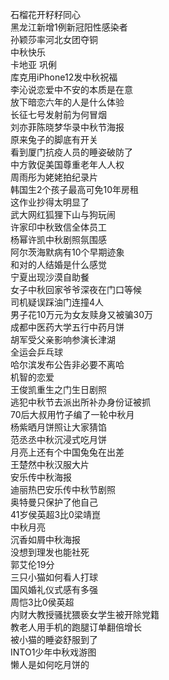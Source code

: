 石榴花开籽籽同心  
黑龙江新增1例新冠阳性感染者  
孙颖莎率河北女团夺铜  
中秋快乐  
卡地亚 巩俐  
库克用iPhone12发中秋祝福  
李沁说恋爱中不安的本质是在意  
放下暗恋六年的人是什么体验  
长征七号发射前为何冒烟  
刘亦菲陈晓梦华录中秋节海报  
原来兔子的脚底有开关  
看到厦门抗疫人员的睡姿破防了  
中方敦促美国尊重老年人人权  
周雨彤为姥姥拍纪录片  
韩国生2个孩子最高可免10年房租  
这作业抄得太明显了  
武大网红狐狸下山与狗玩闹  
许家印中秋致信全体员工  
杨幂许凯中秋剧照氛围感  
阿尔茨海默病有10个早期迹象  
和对的人结婚是什么感觉  
宁夏出现沙漠自助餐  
女子中秋回家爷爷深夜在门口等候  
司机疑误踩油门连撞4人  
男子花10万元为女友赎身又被骗30万  
成都中医药大学五行中药月饼  
胡军受父亲影响参演长津湖  
全运会乒乓球  
哈尔滨发布公告非必要不离哈  
机智的恋爱  
王俊凯重生之门生日剧照  
逃犯中秋节去派出所补办身份证被抓  
70后大叔用竹子编了一轮中秋月  
杨紫晒月饼照让大家猜馅  
范丞丞中秋沉浸式吃月饼  
月亮上还有个中国兔兔在出差  
王楚然中秋汉服大片  
安乐传中秋海报  
迪丽热巴安乐传中秋节剧照  
奥特曼只保护了他自己  
41岁侯英超3比0梁靖崑  
中秋月亮  
沉香如屑中秋海报  
没想到理发也能社死  
郭艾伦19分  
三只小猫如何看人打球  
国风婚礼仪式感有多强  
周恺3比0侯英超  
内财大教授骚扰猥亵女学生被开除党籍  
教老人用手机的跑腿订单翻倍增长  
被小猫的睡姿舒服到了  
INTO1少年中秋戏游图  
懒人是如何吃月饼的  
